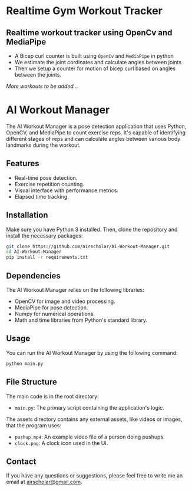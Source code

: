 # Realtime Gym Workout Tracker
## Realtime workout tracker using **OpenCv** and **MediaPipe**

- A Bicep curl counter is built using `OpenCv` and `MediaPipe` in python
- We estimate the joint cordinates and calculate angles between joints
- Then we setup a counter for motion of bicep curl based on angles between the joints.

_More workouts to be added..._

# AI Workout Manager

The AI Workout Manager is a pose detection application that uses Python, OpenCV, and MediaPipe to count exercise reps. It's capable of identifying different stages of reps and can calculate angles between various body landmarks during the workout.

## Features

- Real-time pose detection.
- Exercise repetition counting.
- Visual interface with performance metrics.
- Elapsed time tracking.

## Installation

Make sure you have Python 3 installed. Then, clone the repository and install the necessary packages:

```bash
git clone https://github.com/airscholar/AI-Workout-Manager.git
cd AI-Workout-Manager
pip install -r requirements.txt
```

## Dependencies

The AI Workout Manager relies on the following libraries:

- OpenCV for image and video processing.
- MediaPipe for pose detection.
- Numpy for numerical operations.
- Math and time libraries from Python's standard library.

## Usage

You can run the AI Workout Manager by using the following command:

```bash
python main.py
```

## File Structure

The main code is in the root directory:

- `main.py`: The primary script containing the application's logic.

The assets directory contains any external assets, like videos or images, that the program uses:

- `pushup.mp4`: An example video file of a person doing pushups.
- `clock.png`: A clock icon used in the UI.

## Contact

If you have any questions or suggestions, please feel free to write me an email at airscholar@gmail.com.
